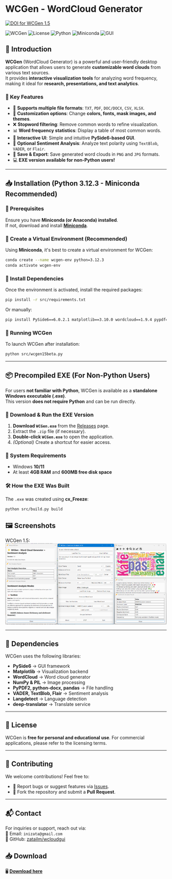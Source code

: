 # WCGen - WordCloud Generator  
[![DOI for WCGen 1.5](https://zenodo.org/badge/937892074.svg)](https://doi.org/10.5281/zenodo.14916874)

![WCGen](https://img.shields.io/badge/version-1.5-blue)  ![License](https://img.shields.io/badge/license-Personal%20%26%20Educational-green)  ![Python](https://img.shields.io/badge/Python-3.12.3-blue)  ![Miniconda](https://img.shields.io/badge/Miniconda-Supported-orange)  ![GUI](https://img.shields.io/badge/GUI-PySide6-yellow)  

## **📌 Introduction**  
**WCGen** (WordCloud Generator) is a powerful and user-friendly desktop application that allows users to generate **customizable word clouds** from various text sources.  
It provides **interactive visualization tools** for analyzing word frequency, making it ideal for **research, presentations, and text analytics**.  

### **🎯 Key Features**  
- 📂 **Supports multiple file formats**: `TXT`, `PDF`, `DOC/DOCX`, `CSV`, `XLSX`.  
- 🎨 **Customization options**: Change **colors, fonts, mask images, and themes**.  
- ❌ **Stopword filtering**: Remove common words to refine visualization.  
- 📊 **Word frequency statistics**: Display a table of most common words.  
- 📝 **Interactive UI**: Simple and intuitive **PySide6-based GUI**.  
- 🧠 **Optional Sentiment Analysis**: Analyze text polarity using `TextBlob`, `VADER`, or `Flair`.  
- 💾 **Save & Export**: Save generated word clouds in `PNG` and `JPG` formats.  
- 💻 **EXE version available for non-Python users!**  

---

## **📥 Installation (Python 3.12.3 - Miniconda Recommended)**  

### **🔹 Prerequisites**  
Ensure you have **Miniconda (or Anaconda) installed**.  
If not, download and install **[Miniconda](https://docs.conda.io/en/latest/miniconda.html)**.

### **🔹 Create a Virtual Environment (Recommended)**  
Using **Miniconda**, it's best to create a virtual environment for WCGen:
```sh  
conda create --name wcgen-env python=3.12.3  
conda activate wcgen-env  
```

### **🔹 Install Dependencies**  
Once the environment is activated, install the required packages:
```sh  
pip install -r src/requirements.txt  
```
Or manually:
```sh  
pip install PySide6==6.0.2.1 matplotlib==3.10.0 wordcloud==1.9.4 pypdf==5.3.0 docx==1.1.2 pillow==11.1.0 numpy==1.26.4 pandas==2.2.3 textblob==0.19.0 vaderSentiment==3.3.2 flair==0.15.1 langdetect==1.0.9 qasync>=0.23.0 deep-translator>=1.9.2
```

### **🔹 Running WCGen**  
To launch WCGen after installation:
```sh  
python src/wcgen15beta.py  
```

---

## **📦 Precompiled EXE (For Non-Python Users)**  

For users **not familiar with Python**, WCGen is available as a **standalone Windows executable (.exe)**.  
This version **does not require Python** and can be run directly.

### **🔹 Download & Run the EXE Version**  
1. **Download `WCGen.exe`** from the [Releases](https://github.com/zatailm/wcloudgui/releases) page.  
2. Extract the `.zip` file (if necessary).  
3. **Double-click `WCGen.exe`** to open the application.  
4. *(Optional)* Create a shortcut for easier access.  

### **🔹 System Requirements**  
- Windows **10/11**
- At least **4GB RAM** and **600MB free disk space**  

### **🛠️ How the EXE Was Built**  
The `.exe` was created using **cx_Freeze**:
```sh  
python src/build.py build
```

## **🖼️ Screenshots**  
WCGen 1.5:
![WCGen 1.5 Main UI](https://github.com/zatailm/wcloudgui/blob/main/res/wcgen15.png)  

---

## **📖 Dependencies**  
WCGen uses the following libraries:  
- **PySide6** → GUI framework  
- **Matplotlib** → Visualization backend  
- **WordCloud** → Word cloud generator  
- **NumPy & PIL** → Image processing  
- **PyPDF2, python-docx, pandas** → File handling  
- **VADER, TextBlob, Flair** → Sentiment analysis  
- **Langdetect** → Language detection
- **deep-translator** → Translate service

---

## **📜 License**  
WCGen is **free for personal and educational use**. For commercial applications, please refer to the licensing terms.  

---

## **🤝 Contributing**  
We welcome contributions! Feel free to:  
- 📌 Report bugs or suggest features via [Issues](https://github.com/zatailm/wcloudgui/issues).  
- 📌 Fork the repository and submit a **Pull Request**.  

---

## **📬 Contact**  
For inquiries or support, reach out via:  
📧 Email: `inizata@gmail.com`  
🔗 GitHub: [zatailm/wcloudgui](https://github.com/zatailm/wcloudgui)  


## 📥 Download  
🖥 **[Download here](https://github.com/zatailm/wcloudgui/releases)**  
